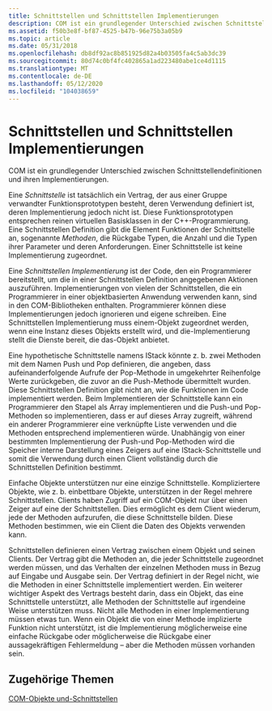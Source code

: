```yaml
---
title: Schnittstellen und Schnittstellen Implementierungen
description: COM ist ein grundlegender Unterschied zwischen Schnittstellendefinitionen und ihren Implementierungen.
ms.assetid: f50b3e8f-bf87-4525-b47b-96e75b3a05b9
ms.topic: article
ms.date: 05/31/2018
ms.openlocfilehash: db8df92ac8b851925d82a4b03505fa4c5ab3dc39
ms.sourcegitcommit: 80d74c0bf4fc402865a1ad223480abe1ce4d1115
ms.translationtype: MT
ms.contentlocale: de-DE
ms.lasthandoff: 05/12/2020
ms.locfileid: "104038659"
---
```

# <a name="interfaces-and-interface-implementations"></a>Schnittstellen und Schnittstellen Implementierungen

COM ist ein grundlegender Unterschied zwischen Schnittstellendefinitionen und ihren Implementierungen.

Eine *Schnittstelle* ist tatsächlich ein Vertrag, der aus einer Gruppe verwandter Funktionsprototypen besteht, deren Verwendung definiert ist, deren Implementierung jedoch nicht ist. Diese Funktionsprototypen entsprechen reinen virtuellen Basisklassen in der C++-Programmierung. Eine Schnittstellen Definition gibt die Element Funktionen der Schnittstelle an, sogenannte *Methoden*, die Rückgabe Typen, die Anzahl und die Typen ihrer Parameter und deren Anforderungen. Einer Schnittstelle ist keine Implementierung zugeordnet.

Eine *Schnittstellen Implementierung* ist der Code, den ein Programmierer bereitstellt, um die in einer Schnittstellen Definition angegebenen Aktionen auszuführen. Implementierungen von vielen der Schnittstellen, die ein Programmierer in einer objektbasierten Anwendung verwenden kann, sind in den COM-Bibliotheken enthalten. Programmierer können diese Implementierungen jedoch ignorieren und eigene schreiben. Eine Schnittstellen Implementierung muss einem-Objekt zugeordnet werden, wenn eine Instanz dieses Objekts erstellt wird, und die-Implementierung stellt die Dienste bereit, die das-Objekt anbietet.

Eine hypothetische Schnittstelle namens IStack könnte z. b. zwei Methoden mit dem Namen Push und Pop definieren, die angeben, dass aufeinanderfolgende Aufrufe der Pop-Methode in umgekehrter Reihenfolge Werte zurückgeben, die zuvor an die Push-Methode übermittelt wurden. Diese Schnittstellen Definition gibt nicht an, wie die Funktionen im Code implementiert werden. Beim Implementieren der Schnittstelle kann ein Programmierer den Stapel als Array implementieren und die Push-und Pop-Methoden so implementieren, dass er auf dieses Array zugreift, während ein anderer Programmierer eine verknüpfte Liste verwenden und die Methoden entsprechend implementieren würde. Unabhängig von einer bestimmten Implementierung der Push-und Pop-Methoden wird die Speicher interne Darstellung eines Zeigers auf eine IStack-Schnittstelle und somit die Verwendung durch einen Client vollständig durch die Schnittstellen Definition bestimmt.

Einfache Objekte unterstützen nur eine einzige Schnittstelle. Kompliziertere Objekte, wie z. b. einbettbare Objekte, unterstützen in der Regel mehrere Schnittstellen. Clients haben Zugriff auf ein COM-Objekt nur über einen Zeiger auf eine der Schnittstellen. Dies ermöglicht es dem Client wiederum, jede der Methoden aufzurufen, die diese Schnittstelle bilden. Diese Methoden bestimmen, wie ein Client die Daten des Objekts verwenden kann.

Schnittstellen definieren einen Vertrag zwischen einem Objekt und seinen Clients. Der Vertrag gibt die Methoden an, die jeder Schnittstelle zugeordnet werden müssen, und das Verhalten der einzelnen Methoden muss in Bezug auf Eingabe und Ausgabe sein. Der Vertrag definiert in der Regel nicht, wie die Methoden in einer Schnittstelle implementiert werden. Ein weiterer wichtiger Aspekt des Vertrags besteht darin, dass ein Objekt, das eine Schnittstelle unterstützt, alle Methoden der Schnittstelle auf irgendeine Weise unterstützen muss. Nicht alle Methoden in einer Implementierung müssen etwas tun. Wenn ein Objekt die von einer Methode implizierte Funktion nicht unterstützt, ist die Implementierung möglicherweise eine einfache Rückgabe oder möglicherweise die Rückgabe einer aussagekräftigen Fehlermeldung – aber die Methoden müssen vorhanden sein.

## <a name="related-topics"></a>Zugehörige Themen

<dl> <dt>

[COM-Objekte und-Schnittstellen](com-objects-and-interfaces.md)
</dt> </dl>

 

 




